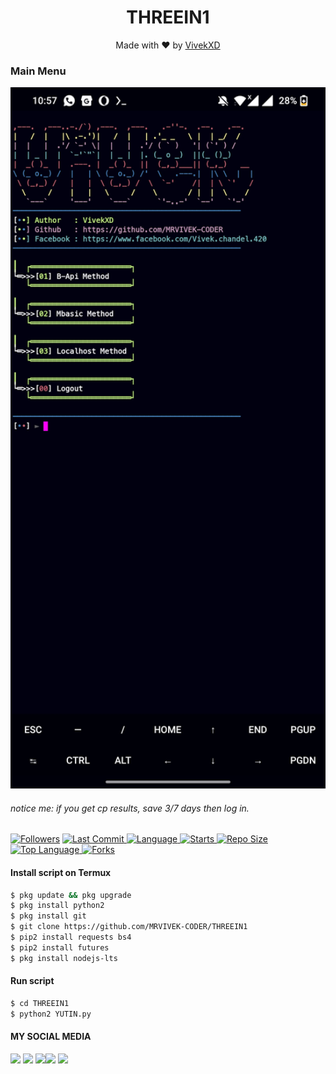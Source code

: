 <h1 align="center">
  THREEIN1
</h1>
</div>
<p align="center">
  Made with ❤️ by <a href="https://www.facebook.com/Vivek.chandel.420">VivekXD</a>
</p>
<p align="center">
 
### Main Menu
 <img src="https://github.com/MRVIVEK-CODER/THREEIN1/blob/main/Screenshot_20210725-105740.jpg" width="640" title="Menu" alt="Menu">
</p>
 
###### notice me: if you get cp results, save 3/7 days then log in.
 
<a href="https://github.com/MRVIVEK-CODER/followers">
<img title="Followers" src="https://img.shields.io/github/followers/MRVIVEK-CODER?label=Followers&color=blue&style=flat-square"></a>
<a href="https://github.com/MRVIVEK-CODER/termux-style/stargazers/">
  <a href="https://github.com/MRVIVEK-CODER/THREEIN1">
    <img alt="Last Commit" src="https://img.shields.io/github/last-commit/MRVIVEK-CODER/XDF.svg"/>
  </a>
  <a href="https://github.com/MRVIVEK-CODER/THREEIN1">
    <img alt="Language" src="https://img.shields.io/github/languages/count/MRVIVEK-CODER/XDF.svg"/>
  </a>
  <a href="https://github.com/MRVIVEK-CODER/THREEIN1">
    <img alt="Starts" src="https://img.shields.io/github/stars/MRVIVEK-CODER/XDF.svg"/>
  </a>
<a href="https://github.com/MRVIVEK-CODER/THREEIN1">
    <img alt="Repo Size" src="https://img.shields.io/github/repo-size/MRVIVEK-CODER/XDF.svg"/>
  </a>
 
<a href="https://github.com/MRVIVEK-CODER/THREEIN1">
    <img alt="Top Language" src="https://img.shields.io/github/languages/top/MRVIVEK-CODER/XDF.svg"/> <a href="https://github.com/MRVIVEK-CODER/XDF">
    <img alt="Forks" src="https://img.shields.io/github/forks/MRVIVEK-CODER/XDF.svg"/>
  </a>
</div>
<p align="center">
 
#### Install script on Termux
```bash
$ pkg update && pkg upgrade
$ pkg install python2
$ pkg install git
$ git clone https://github.com/MRVIVEK-CODER/THREEIN1
$ pip2 install requests bs4
$ pip2 install futures
$ pkg install nodejs-lts
```
#### Run script
```bash
$ cd THREEIN1
$ python2 YUTIN.py
```
#### MY SOCIAL MEDIA
 
[![](https://img.shields.io/badge/Github-black?logo=Github&logoColor=black&labelColor=white)](https://github.com/MRVIVEK-CODER) [![](https://img.shields.io/badge/Twitter-blue?logo=Twitter&logoColor=White&labelColor=white)](https://mobile.twitter.com/VIVEKXD)
[![](https://img.shields.io/badge/Facebook-blue?logo=Facebook&logoColor=blue&labelColor=white)](https://www.facebook.com/Vivek.chandel.420)[![](https://img.shields.io/badge/Instagram-red?logo=Instagram&logoColor=red&labelColor=white)](https://www.instagram.com/hacker_solution_by_vivek) [![](https://img.shields.io/badge/Whatsapp-CHAT-red?logo=Whatsapp&logoColor=Brightgreen&labelColor=white)](https://wa.me/17087220306?text=HeyIWant+Help)
 
 
